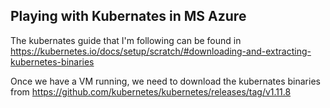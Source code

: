 ## Playing with Kubernates in MS Azure

The kubernates guide that I'm following can be found in https://kubernetes.io/docs/setup/scratch/#downloading-and-extracting-kubernetes-binaries

Once we have a VM running, we need to download the kubernates binaries from https://github.com/kubernetes/kubernetes/releases/tag/v1.11.8

